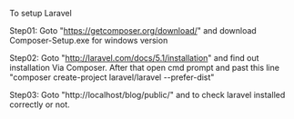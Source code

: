 To setup Laravel

Step01: Goto "https://getcomposer.org/download/" and download Composer-Setup.exe for windows version
	
Step02: Goto "http://laravel.com/docs/5.1/installation" and find out installation Via Composer. After that open cmd prompt and past this line "composer create-project laravel/laravel --prefer-dist"

Step03: Goto "http://localhost/blog/public/" and to check laravel installed correctly or not.
